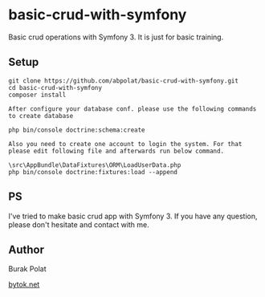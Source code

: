 # basic-crud-with-symfony
Basic crud operations with Symfony 3. It is just for basic training.

## Setup
    git clone https://github.com/abpolat/basic-crud-with-symfony.git
    cd basic-crud-with-symfony
    composer install

    After configure your database conf. please use the following commands to create database

    php bin/console doctrine:schema:create

    Also you need to create one account to login the system. For that please edit following file and afterwards run below command.

    \src\AppBundle\DataFixtures\ORM\LoadUserData.php
    php bin/console doctrine:fixtures:load --append

## PS
  I've tried to make basic crud app with Symfony 3. If you have any question, please don't hesitate and contact with me.


## Author

Burak Polat

[bytok.net](http://bytok.net)